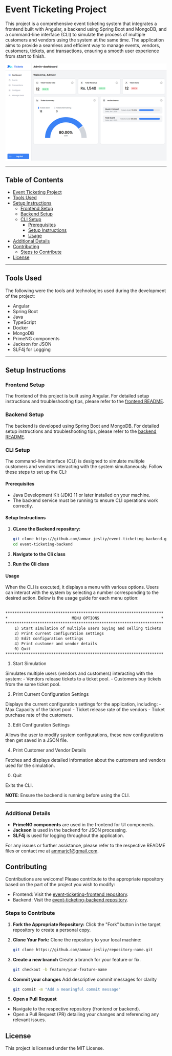 # Event Ticketing Project

This project is a comprehensive event ticketing system that integrates a frontend built with Angular, a backend using Spring Boot and MongoDB, and a command-line interface (CLI) to simulate the process of multiple customers and vendors using the system at the same time. The application aims to provide a seamless and efficient way to manage events, vendors, customers, tickets, and transactions, ensuring a smooth user experience from start to finish.

![Demo Image](https://github.com/ammar-jesliy/event-ticketing/blob/a84ca9f758014a0098b8313ebe9c51ba192499c0/event-ticketing-screenshot.png)

---

## Table of Contents

- [Event Ticketing Project](#event-ticketing-project)
- [Tools Used](#tools-used)
- [Setup Instructions](#setup-instructions)
  - [Frontend Setup](#frontend-setup)
  - [Backend Setup](#backend-setup)
  - [CLI Setup](#cli-setup)
    - [Prerequisites](#prerequisites)
    - [Setup Instructions](#setup-instructions-1)
    - [Usage](#usage)
- [Additional Details](#additional-details)
- [Contributing](#contributing)
  - [Steps to Contribute](#steps-to-contribute)
- [License](#license)

---

## Tools Used

The following were the tools and technologies used during the development of the project:

- Angular
- Spring Boot
- Java
- TypeScript
- Docker
- MongoDB
- PrimeNG components
- Jackson for JSON
- SLF4j for Logging

---

## Setup Instructions

### Frontend Setup

The frontend of this project is built using Angular. For detailed setup instructions and troubleshooting tips, please refer to the [frontend README](https://github.com/ammar-jesliy/event-ticketing-frontend/blob/main/README.md).

### Backend Setup

The backend is developed using Spring Boot and MongoDB. For detailed setup instructions and troubleshooting tips, please refer to the [backend README](https://github.com/ammar-jesliy/event-ticketing-backend/blob/main/README.md).

### CLI Setup

The command-line interface (CLI) is designed to simulate multiple customers and vendors interacting with the system simultaneously. Follow these steps to set up the CLI:

#### Prerequisites

- Java Development Kit (JDK) 11 or later installed on your machine.
- The backend service must be running to ensure CLI operations work correctly.

#### Setup Instructions

1. **CLone the Backend repository:**

   ```bash
   git clone https://github.com/ammar-jesliy/event-ticketing-backend.git
   cd event-ticketing-backend
   ```

2. **Navigate to the Cli class**

3. **Run the Cli class**

#### Usage

When the CLI is executed, it displays a menu with various options. Users can interact with the system by selecting a number corresponding to the desired action. Below is the usage guide for each menu option:

```plaintext

*********************************************************************
*                            MENU OPTIONS                           *
*********************************************************************
    1) Start simulation of multiple users buying and selling tickets
    2) Print current configuration settings
    3) Edit configuration settings
    4) Print customer and vendor details
    0) Quit
*********************************************************************

```

1. Start Simulation

Simulates multiple users (vendors and customers) interacting with the system: - Vendors release tickets to a ticket pool. - Customers buy tickets from the same ticket pool.

2. Print Current Configuration Settings

Displays the current configuration settings for the application, including: - Max Capacity of the ticket pool - Ticket release rate of the vendors - Ticket purchase rate of the customers.

3. Edit Configuration Settings

Allows the user to modify system configurations, these new configurations then get saved in a JSON file.

4. Print Customer and Vendor Details

Fetches and displays detailed information about the customers and vendors used for the simulation.

0. Quit

Exits the CLI.

**NOTE**: Ensure the backend is running before using the CLI.

---

### Additional Details

- **PrimeNG components** are used in the frontend for UI components.
- **Jackson** is used in the backend for JSON processing.
- **SLF4j** is used for logging throughout the application.

For any issues or further assistance, please refer to the respective README files or contact me at [ammarjc1@gmail.com](mailto:ammarjc1@email.com).

## Contributing

Contributions are welcome! Please contribute to the appropriate repository based on the part of the project you wish to modify:

- Frontend: Visit the [event-ticketing-frontend repository](https://github.com/ammar-jesliy/event-ticketing-frontend).
- Backend: Visit the [event-ticketing-backend repository](https://github.com/ammar-jesliy/event-ticketing-backend).

### Steps to Contribute

1. **Fork the Appropriate Repository:**
   Click the "Fork" button in the target repository to create a personal copy.

2. **Clone Your Fork:**
   Clone the repository to your local machine:

   ```bash
   git clone https://github.com/ammar-jesliy/repository-name.git
   ```

3. **Create a new branch**
   Create a branch for your feature or fix.

   ```bash
   git checkout -b feature/your-feature-name
   ```

4. **Commit your changes**
   Add descriptive commit messages for clarity

   ```bash
   git commit -m "Add a meaningful commit message"
   ```

5. **Open a Pull Request**

- Navigate to the respective repository (frontend or backend).
- Open a Pull Request (PR) detailing your changes and referencing any relevant issues.

## License

This project is licensed under the MIT License.
